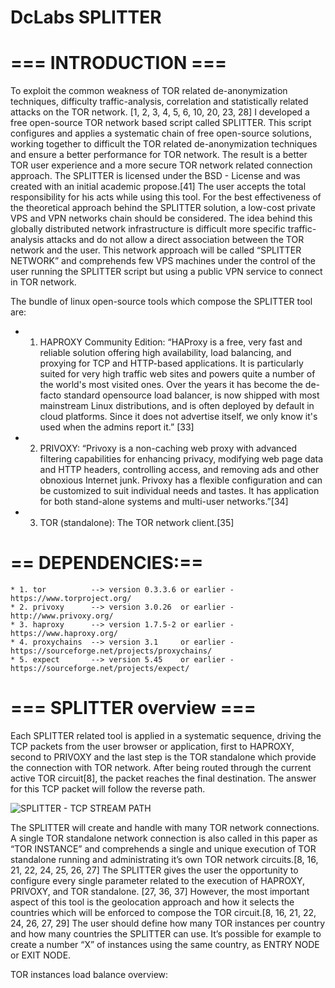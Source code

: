 #                                              DcLabs SPLITTER

# 				=== INTRODUCTION ===
 
  To exploit the common weakness of TOR related de-anonymization techniques, difficulty traffic-analysis,
correlation and statistically related attacks on the TOR network. [1, 2, 3, 4, 5, 6, 10, 20, 23, 28]
  I developed a free open-source TOR network based script called SPLITTER. This script configures and applies a
systematic chain of free open-source solutions, working together to difficult the TOR related de-anonymization
techniques and ensure a better performance for TOR network. The result is a better TOR user experience and a more
secure TOR network related connection approach.
The SPLITTER is licensed under the BSD - License and was created with an initial academic propose.[41]
The user accepts the total responsibility for his acts while using this tool.
For the best effectiveness of the theoretical approach behind the SPLITTER solution, a low-cost private VPS and
VPN networks chain should be considered. The idea behind this globally distributed network infrastructure is difficult
more specific traffic-analysis attacks and do not allow a direct association between the TOR network and the user. This
network approach will be called “SPLITTER NETWORK” and comprehends few VPS machines under the
control of the user running the SPLITTER script but using a public VPN service to connect in TOR network.

The bundle of linux open-source tools which compose the SPLITTER tool are:
* 1. HAPROXY Community Edition: “HAProxy is a free, very fast and reliable solution
offering high availability, load balancing, and proxying for TCP and HTTP-based applications.
It is particularly suited for very high traffic web sites and powers quite a number of the world's
most visited ones. Over the years it has become the de-facto standard opensource load
balancer, is now shipped with most mainstream Linux distributions, and is often deployed by
default in cloud platforms. Since it does not advertise itself, we only know it's used when the
admins report it.” [33]

* 2. PRIVOXY: “Privoxy is a non-caching web proxy with advanced filtering capabilities for
enhancing privacy, modifying web page data and HTTP headers, controlling access, and
removing ads and other obnoxious Internet junk. Privoxy has a flexible configuration and can
be customized to suit individual needs and tastes. It has application for both stand-alone
systems and multi-user networks.”[34]

* 3. TOR (standalone): The TOR network client.[35] 


#  == DEPENDENCIES:== 
    * 1. tor          --> version 0.3.3.6 or earlier - https://www.torproject.org/
    * 2. privoxy      --> version 3.0.26  or earlier - http://www.privoxy.org/
    * 3. haproxy      --> version 1.7.5-2 or earlier - https://www.haproxy.org/
    * 4. proxychains  --> version 3.1     or earlier - https://sourceforge.net/projects/proxychains/
    * 5. expect       --> version 5.45    or earlier - https://sourceforge.net/projects/expect/



# 				=== SPLITTER overview ===
Each SPLITTER related tool is applied in a systematic sequence, driving the TCP packets from the
user browser or application, first to HAPROXY, second to PRIVOXY and the last step is the TOR
standalone which provide the connection with TOR network. After being routed through the current
active TOR circuit[8], the packet reaches the final destination. The answer for this TCP packet will
follow the reverse path.

![SPLITTER - TCP STREAM PATH](https://github.com/renersistemas/splitter/blob/master/01_TCP_STREAM_PATH.png)


The SPLITTER will create and handle with many TOR network connections. 
A single TOR standalone network connection is also called in this paper as “TOR INSTANCE” and comprehends a single and unique execution of TOR standalone running and administrating it’s own TOR network circuits.[8, 16, 21, 22, 24, 25, 26, 27]
The SPLITTER gives the user the opportunity to configure every single parameter related to the execution of HAPROXY, PRIVOXY, and TOR standalone. [27, 36, 37]
However, the most important aspect of this tool is the geolocation approach and how it selects the countries which will be enforced to compose the TOR circuit.[8, 16, 21, 22, 24, 26, 27, 29]
The user should define how many TOR instances per country and how many countries the SPLITTER can use. It’s possible for example to create a number “X” of instances using the same country, as ENTRY NODE or EXIT NODE.

TOR instances load balance overview:
